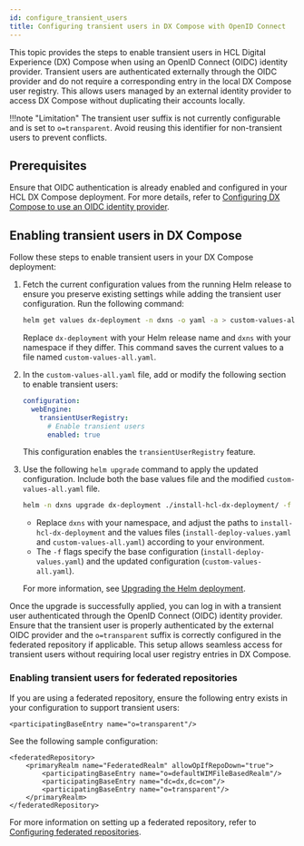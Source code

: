 ```yaml
---
id: configure_transient_users
title: Configuring transient users in DX Compose with OpenID Connect
---
```


This topic provides the steps to enable transient users in HCL Digital Experience (DX) Compose when using an OpenID Connect (OIDC) identity provider. Transient users are authenticated externally through the OIDC provider and do not require a corresponding entry in the local DX Compose user registry. This allows users managed by an external identity provider to access DX Compose without duplicating their accounts locally.

!!!note "Limitation"
    The transient user suffix is not currently configurable and is set to `o=transparent`. Avoid reusing this identifier for non-transient users to prevent conflicts.

## Prerequisites

Ensure that OIDC authentication is already enabled and configured in your HCL DX Compose deployment. For more details, refer to [Configuring DX Compose to use an OIDC identity provider](./configure_compose_to_use_oidc.md).

## Enabling transient users in DX Compose

Follow these steps to enable transient users in your DX Compose deployment:

1. Fetch the current configuration values from the running Helm release to ensure you preserve existing settings while adding the transient user configuration. Run the following command:

    ```sh
    helm get values dx-deployment -n dxns -o yaml -a > custom-values-all.yaml
    ```

    Replace `dx-deployment` with your Helm release name and `dxns` with your namespace if they differ. This command saves the current values to a file named `custom-values-all.yaml`.

2. In the `custom-values-all.yaml` file, add or modify the following section to enable transient users:

    ```yaml
    configuration:
      webEngine:
        transientUserRegistry:
          # Enable transient users
          enabled: true
    ```

    This configuration enables the `transientUserRegistry` feature.

3. Use the following `helm upgrade` command to apply the updated configuration. Include both the base values file and the modified `custom-values-all.yaml` file.

    ```sh
    helm -n dxns upgrade dx-deployment ./install-hcl-dx-deployment/ -f install-deploy-values.yaml -f custom-values-all.yaml
    ```

    - Replace `dxns` with your namespace, and adjust the paths to `install-hcl-dx-deployment` and the values files (`install-deploy-values.yaml` and `custom-values-all.yaml`) according to your environment.
    - The `-f` flags specify the base configuration (`install-deploy-values.yaml`) and the updated configuration (`custom-values-all.yaml`).

    For more information, see [Upgrading the Helm deployment](../working_with_compose/helm_upgrade_values.md).

Once the upgrade is successfully applied, you can log in with a transient user authenticated through the OpenID Connect (OIDC) identity provider. Ensure that the transient user is properly authenticated by the external OIDC provider and the `o=transparent` suffix is correctly configured in the federated repository if applicable. This setup allows seamless access for transient users without requiring local user registry entries in DX Compose.

### Enabling transient users for federated repositories

If you are using a federated repository, ensure the following entry exists in your configuration to support transient users:

```
<participatingBaseEntry name="o=transparent"/>
```

See the following sample configuration:

```
<federatedRepository>
    <primaryRealm name="FederatedRealm" allowOpIfRepoDown="true">
        <participatingBaseEntry name="o=defaultWIMFileBasedRealm"/>
        <participatingBaseEntry name="dc=dx,dc=com"/>
        <participatingBaseEntry name="o=transparent"/>
    </primaryRealm>
</federatedRepository>
```

For more information on setting up a federated repository, refer to [Configuring federated repositories](../working_with_compose/cfg_parameters/manage_users_groups_liberty.md#configuring-federated-user-registry).
